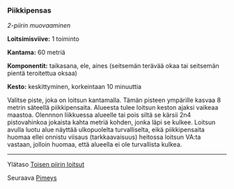 ### Piikkipensas

*2-piirin muovaaminen*

**Loitsimisviive:** 1 toiminto

**Kantama:** 60 metriä

**Komponentit:** taikasana, ele, aines (seitsemän terävää okaa tai seitsemän pientä teroitettua oksaa)

**Kesto:** keskittyminen, korkeintaan 10 minuuttia

Valitse piste, joka on loitsun kantamalla. Tämän pisteen ympärille kasvaa 8 metrin säteellä piikkipensaita. Alueesta tulee loitsun keston ajaksi vaikeaa maastoa. Olennnon liikkuessa alueelle tai pois siltä se kärsii 2n4 pistovahinkoa jokaista kahta metriä kohden, jonka läpi se kulkee. Loitsun avulla luotu alue näyttää ulkopuolelta turvalliselta, eikä piikkipensaita huomaa ellei onnistu viisaus (tarkkaavaisuus) heitossa loitsun VA:ta vastaan, jolloin huomaa, että alueella ei ole turvallista kulkea.	

----

Ylätaso [Toisen piirin loitsut](2_piirin_loitsut.md)

Seuraava [Pimeys](Pimeys.md)
